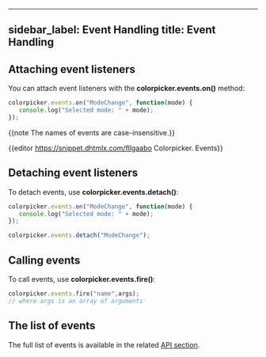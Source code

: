 
---
sidebar_label: Event Handling
title: Event Handling
---          

## Attaching event listeners

You can attach event listeners with the **colorpicker.events.on()** method:

~~~js
colorpicker.events.on("ModeChange", function(mode) {
   console.log("Selected mode: " + mode); 
});
~~~

{{note The names of events are case-insensitive.}}

{{editor    https://snippet.dhtmlx.com/fllgaabo	Colorpicker. Events}}

## Detaching event listeners

To detach events, use **colorpicker.events.detach()**:

~~~js
colorpicker.events.on("ModeChange", function(mode) {
   console.log("Selected mode: " + mode); 
});

colorpicker.events.detach("ModeChange");
~~~

## Calling events

To call events, use **colorpicker.events.fire()**:

~~~js
colorpicker.events.fire("name",args);
// where args is an array of arguments
~~~

## The list of events

The full list of events is available in the related [API section](colorpicker/api/refs/colorpicker_events.md).




